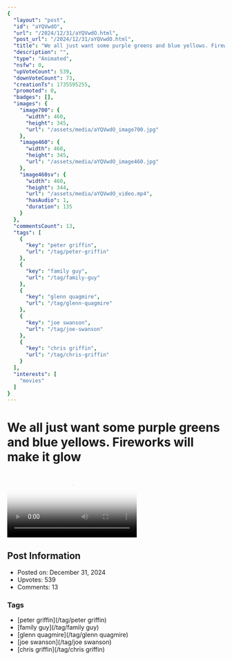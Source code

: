 ```yaml
---
{
  "layout": "post",
  "id": "aYQVwdO",
  "url": "/2024/12/31/aYQVwdO.html",
  "post_url": "/2024/12/31/aYQVwdO.html",
  "title": "We all just want some purple greens and blue yellows. Fireworks will make it glow",
  "description": "",
  "type": "Animated",
  "nsfw": 0,
  "upVoteCount": 539,
  "downVoteCount": 73,
  "creationTs": 1735595255,
  "promoted": 0,
  "badges": [],
  "images": {
    "image700": {
      "width": 460,
      "height": 345,
      "url": "/assets/media/aYQVwdO_image700.jpg"
    },
    "image460": {
      "width": 460,
      "height": 345,
      "url": "/assets/media/aYQVwdO_image460.jpg"
    },
    "image460sv": {
      "width": 460,
      "height": 344,
      "url": "/assets/media/aYQVwdO_video.mp4",
      "hasAudio": 1,
      "duration": 135
    }
  },
  "commentsCount": 13,
  "tags": [
    {
      "key": "peter griffin",
      "url": "/tag/peter-griffin"
    },
    {
      "key": "family guy",
      "url": "/tag/family-guy"
    },
    {
      "key": "glenn quagmire",
      "url": "/tag/glenn-quagmire"
    },
    {
      "key": "joe swanson",
      "url": "/tag/joe-swanson"
    },
    {
      "key": "chris griffin",
      "url": "/tag/chris-griffin"
    }
  ],
  "interests": [
    "movies"
  ]
}
---
```


# We all just want some purple greens and blue yellows. Fireworks will make it glow

<video controls playsinline loop poster="/assets/media/aYQVwdO_image460.jpg">
  <source src="/assets/media/aYQVwdO_video.mp4" type="video/mp4">
  Your browser does not support the video tag.
</video>

## Post Information

- Posted on: December 31, 2024
- Upvotes: 539
- Comments: 13

### Tags

- [peter griffin](/tag/peter griffin)
- [family guy](/tag/family guy)
- [glenn quagmire](/tag/glenn quagmire)
- [joe swanson](/tag/joe swanson)
- [chris griffin](/tag/chris griffin)

